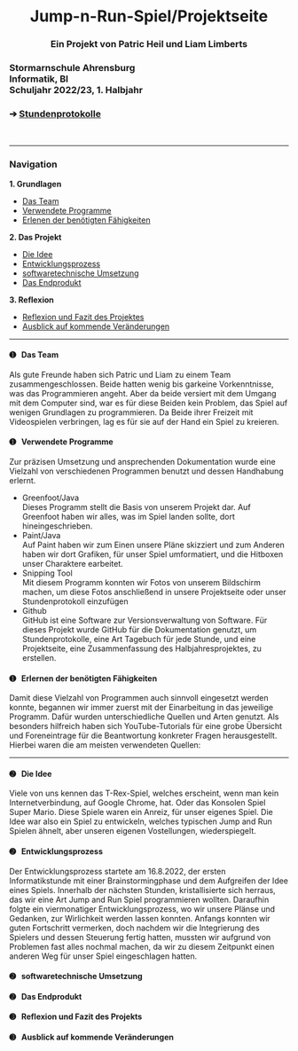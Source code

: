 <head>
<h1 align="center">Jump-n-Run-Spiel/Projektseite</h1> 
</head>
<h3 align="center"> Ein Projekt von Patric Heil und Liam Limberts</h3>
<h3 align="left">Stormarnschule Ahrensburg <br/> Informatik, Bl <br/> Schuljahr 2022/23, 1. Halbjahr </br> </h3> </div>
<h3 align="left"> &#10132; <a href="https://github.com/liamlimberts/Schulprojekt"> Stundenprotokolle</a> </h3> 

<br>
<hr>
<h3>Navigation</h3>

<b>1. Grundlagen</b>	

<ul>
	<li> <a href="#Team"> Das Team </a> </li>
	<li> <a href="#Programme"> Verwendete Programme </a> </li>
	<li> <a href="#Lernprozess"> Erlenen der benötigten Fähigkeiten </a> </li>
</ul>

<b>2. Das Projekt</b>	

<ul>
	<li> <a href="#Idee"> Die Idee </a> </li> 
	<li> <a href="#Entwicklungsprozess"> Entwicklungsprozess </a> </li>
	<li> <a href="#Software"> softwaretechnische Umsetzung </a> </li> 
	<li> <a href="#Produkt"> Das Endprodukt </a> </li>
</ul>

<b>3. Reflexion</b>

<ul>
	<li> <a href="#Reflexion"> Reflexion und Fazit des Projektes </a> </li>
	<li> <a href="#Ausblick"> Ausblick auf kommende Veränderungen </a> </li>
</ul>

<hr>

<h4> <a id="Team"> &#10122; &nbsp Das Team</a> </h4>
Als gute Freunde haben sich Patric und Liam zu einem Team zusammengeschlossen. Beide hatten wenig bis garkeine Vorkenntnisse, was das Programmieren angeht. Aber da beide versiert mit dem Umgang mit dem Computer sind, war es für diese Beiden kein Problem, das Spiel auf wenigen Grundlagen zu programmieren. Da Beide ihrer Freizeit mit Videospielen verbringen, lag es für sie auf der Hand ein Spiel zu kreieren.

<h4> <a id="Programme"> &#10122; &nbsp Verwendete Programme</a> </h4>
Zur präzisen Umsetzung und ansprechenden Dokumentation wurde eine Vielzahl von verschiedenen Programmen benutzt und dessen Handhabung erlernt.

<ul>
	<li>Greenfoot/Java </li>
	Dieses Programm stellt die Basis von unserem Projekt dar. Auf Greenfoot haben wir alles, was im Spiel landen sollte, dort hineingeschrieben.
	<li>Paint/Java </li>
	Auf Paint haben wir zum Einen unsere Pläne skizziert und zum Anderen haben wir dort Grafiken, für unser Spiel umformatiert, und die Hitboxen unser Charaktere earbeitet.
	<li>Snipping Tool </li>
	Mit diesem Programm konnten wir Fotos von unserem Bildschirm machen, um diese Fotos anschließend in unsere Projektseite oder unser Stundenprotokoll einzufügen
	<li>Github </li>
	GitHub ist eine Software zur Versionsverwaltung von Software. Für dieses Projekt wurde GitHub für die Dokumentation genutzt, um Stundenprotokolle, eine Art Tagebuch für jede Stunde, und eine Projektseite, eine Zusammenfassung des Halbjahresprojektes, zu erstellen. 

</ul>

	
	
	
<h4> <a id="Lernprozess"> &#10122; &nbsp Erlernen der benötigten Fähigkeiten</a> </h4>
Damit diese Vielzahl von Programmen auch sinnvoll eingesetzt werden konnte, begannen wir immer zuerst mit der Einarbeitung in das jeweilige Programm. Dafür wurden unterschiedliche Quellen und Arten genutzt. Als besonders hilfreich haben sich YouTube-Tutorials für eine grobe Übersicht und Foreneintrage für die Beantwortung konkreter Fragen herausgestellt. Hierbei waren die am meisten verwendeten Quellen:


<hr>

<h4> <a id="Idee"> &#10123; &nbsp Die Idee</a> </h4>

Viele von uns kennen das T-Rex-Spiel, welches erscheint, wenn man kein Internetverbindung, auf Google Chrome, hat. Oder das Konsolen Spiel Super Mario. Diese Spiele waren ein Anreiz, für unser eigenes Spiel. Die Idee war also ein Spiel zu entwickeln, welches typischen Jump and Run Spielen ähnelt, aber unseren eigenen Vostellungen, wiederspiegelt.


<h4> <a id="Entwicklungsprozess"> &#10123; &nbsp Entwicklungsprozess</a> </h4>

Der Entwicklungsprozess startete am 16.8.2022, der ersten Informatikstunde mit einer Brainstormingphase und dem Aufgreifen der Idee eines Spiels. Innerhalb der nächsten Stunden, kristallisierte sich herraus, das wir eine Art Jump and Run Spiel programmieren wollten. Daraufhin folgte ein viermonatiger Entwicklungsprozess, wo wir unsere Plänse und Gedanken, zur Wirlichkeit werden lassen konnten. Anfangs konnten wir guten Fortschritt vermerken, doch nachdem wir die Integrierung des Spielers und dessen Steuerung fertig hatten, mussten wir aufgrund von Problemen fast alles nochmal machen, da wir zu diesem Zeitpunkt einen anderen Weg für unser Spiel eingeschlagen hatten.

<h4> <a id="Software"> &#10123; &nbsp softwaretechnische Umsetzung </a> </h4>


<h4> <a id="Produkt"> &#10123; &nbsp Das Endprodukt </a> </h4>

<h4> <a id="Reflexion"> &#10124; &nbsp Reflexion und Fazit des Projekts </a> </h4>

<h4> <a id="Ausblick"> &#10124; &nbsp Ausblick auf kommende Veränderungen </a> </h4>


	
	
